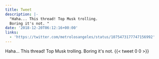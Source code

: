 ```yaml
---
title: Tweet
description: |-
  "Haha... This thread! Top Musk trolling.
  Boring it's not. "
date: '2018-12-20T06:12:16+00:00'
links:
  - 'https://twitter.com/metrolosangeles/status/1075473177747156992'
---
```

Haha... This thread! Top Musk trolling.
Boring it's not. 
      {{< tweet 0 0 >}}
    

